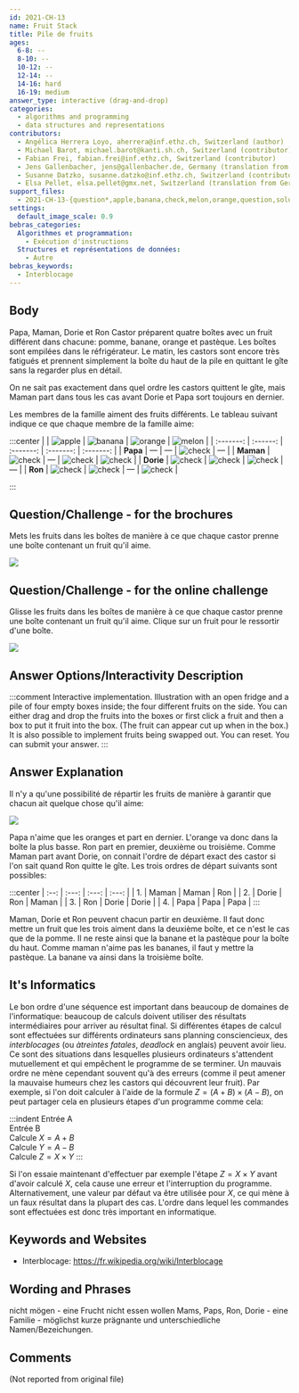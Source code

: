 ```yaml
---
id: 2021-CH-13
name: Fruit Stack
title: Pile de fruits
ages:
  6-8: --
  8-10: --
  10-12: --
  12-14: --
  14-16: hard
  16-19: medium
answer_type: interactive (drag-and-drop)
categories:
  - algorithms and programming
  - data structures and representations
contributors:
  - Angélica Herrera Loyo, aherrera@inf.ethz.ch, Switzerland (author)
  - Michael Barot, michael.barot@kanti.sh.ch, Switzerland (contributor)
  - Fabian Frei, fabian.frei@inf.ethz.ch, Switzerland (contributor)
  - Jens Gallenbacher, jens@gallenbacher.de, Germany (translation from English into German)
  - Susanne Datzko, susanne.datzko@inf.ethz.ch, Switzerland (contributor, graphics)
  - Elsa Pellet, elsa.pellet@gmx.net, Switzerland (translation from German into French)
support_files:
  - 2021-CH-13-{question*,apple,banana,check,melon,orange,question,solution}.svg by Susanne Datzko
settings:
  default_image_scale: 0.9
bebras_categories:
  Algorithmes et programmation:
    - Exécution d'instructions
  Structures et représentations de données:
    - Autre
bebras_keywords:
  - Interblocage
---
```



## Body

Papa, Maman, Dorie et Ron Castor préparent quatre boîtes avec un fruit différent dans chacune: pomme, banane, orange et pastèque. Les boîtes sont empilées dans le réfrigérateur. Le matin, les castors sont encore très fatigués et prennent simplement la boîte du haut de la pile en quittant le gîte sans la regarder plus en détail.

On ne sait pas exactement dans quel ordre les castors quittent le gîte, mais Maman part dans tous les cas avant Dorie et Papa sort toujours en dernier.

Les membres de la famille aiment des fruits différents. Le tableau suivant indique ce que chaque membre de la famille aime:

:::center
|           | ![apple] | ![banana] | ![orange] | ![melon]  |
| :-------: | :------: | :-------: | :-------: | :-------: |
| **Papa**  |    —     |     —     | ![check]  |     —     |
| **Maman** | ![check] |     —     | ![check]  | ![check]  |
| **Dorie** | ![check] | ![check]  | ![check]  |     —     |
|  **Ron**  | ![check] | ![check]  |     —     | ![check]  |

:::

[apple]: graphics/2021-CH-13-apple.svg "Pomme (25px)"
[banana]: graphics/2021-CH-13-banana.svg "Banane (45px)"
[check]: graphics/2021-CH-13-check.svg "Coche (20px)"
[melon]: graphics/2021-CH-13-melon.svg "Pastèque (30px)"
[orange]: graphics/2021-CH-13-orange.svg "Orange (30px)"


## Question/Challenge - for the brochures

Mets les fruits dans les boîtes de manière à ce que chaque castor prenne une boîte contenant un fruit qu'il aime.

![](graphics/2021-CH-13-question.svg)


## Question/Challenge - for the online challenge

Glisse les fruits dans les boîtes de manière à ce que chaque castor prenne une boîte contenant un fruit qu'il aime. Clique sur un fruit pour le ressortir d'une boîte.

![](interactivity/2021-CH-13-question-interactive.svg)


## Answer Options/Interactivity Description

<!-- empty -->

:::comment
Interactive implementation. Illustration with an open fridge and a pile of four empty boxes inside; the four different fruits on the side. You can either drag and drop the fruits into the boxes or first click a fruit and then a box to put it fruit into the box. 
(The fruit can appear cut up when in the box.)
It is also possible to implement fruits being swapped out.
You can reset. You can submit your answer. 
:::


## Answer Explanation

Il n'y a qu'une possibilité de répartir les fruits de manière à garantir que chacun ait quelque chose qu'il aime:

![](graphics/2021-CH-13-solution.svg)

Papa n'aime que les oranges et part en dernier. L'orange va donc dans la boîte la plus basse.
Ron part en premier, deuxième ou troisième. Comme Maman part avant Dorie, on connait l'ordre de départ exact des castor si l'on sait quand Ron quitte le gîte. Les trois ordres de départ suivants sont possibles:

:::center
| :--: | :---: | :---: | :---: |
|  1.  | Maman | Maman |  Ron  |
|  2.  | Dorie |  Ron  | Maman |
|  3.  |  Ron  | Dorie | Dorie |
|  4.  | Papa  | Papa  | Papa  |
:::

Maman, Dorie et Ron peuvent chacun partir en deuxième. Il faut donc mettre un fruit que les trois aiment dans la deuxième boîte, et ce n'est le cas que de la pomme. Il ne reste ainsi que la banane et la pastèque pour la boîte du haut. Comme maman n'aime pas les bananes, il faut y mettre la pastèque. La banane va ainsi dans la troisième boîte.


## It's Informatics

Le bon ordre d'une séquence est important dans beaucoup de domaines de l'informatique: beaucoup de calculs doivent utiliser des résultats intermédiaires pour arriver au résultat final. Si différentes étapes de calcul sont effectuées sur différents ordinateurs sans planning consciencieux, des _interblocages_ (ou _àtreintes fatales_, _deadlock_ en anglais) peuvent avoir lieu. Ce sont des situations dans lesquelles plusieurs ordinateurs s'attendent mutuellement et qui empêchent le programme de se terminer.
Un mauvais ordre ne mène cependant souvent qu'à des erreurs (comme il peut amener la mauvaise humeurs chez les castors qui découvrent leur fruit). Par exemple, si l'on doit calculer à l'aide de la formule $Z = (A+B) \times (A-B)$, on peut partager cela en plusieurs étapes d'un programme comme cela:

:::indent
Entrée A \
Entrée B \
Calcule $X = A + B$ \
Calcule $Y = A - B$ \
Calcule $Z = X \times Y$
:::

Si l'on essaie maintenant d'effectuer par exemple l'étape $Z = X \times Y$ avant d'avoir calculé $X$, cela cause une erreur et l'interruption du programme. Alternativement, une valeur par défaut va être utilisée pour $X$, ce qui mène à un faux résultat dans la plupart des cas. L'ordre dans lequel les commandes sont effectuées est donc très important en informatique.


## Keywords and Websites

 - Interblocage: https://fr.wikipedia.org/wiki/Interblocage


## Wording and Phrases

nicht mögen - eine Frucht nicht essen wollen
Mams, Paps, Ron, Dorie - eine Familie - möglichst kurze prägnante und unterschiedliche Namen/Bezeichungen.


## Comments

(Not reported from original file)

